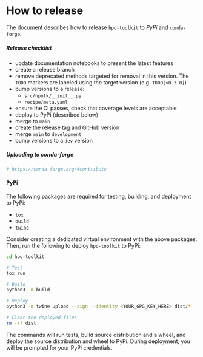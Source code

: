 # How to release

The document describes how to release `hpo-toolkit` to *PyPi* and `conda-forge`.

##### Release checklist

- update documentation notebooks to present the latest features 
- create a release branch
- remove deprecated methods targeted for removal in this version. The `TODO` markers are labeled using 
  the target version (e.g. `TODO[v0.3.0]`)
- bump versions to a release:
  - `src/hpotk/__init__.py`
  - `recipe/meta.yaml`
- ensure the CI passes, check that coverage levels are acceptable
- deploy to PyPi (described below)
- merge to `main`
- create the release tag and GitHub version
- merge `main` to `development`
- bump versions to a `dev` version


##### Uploading to conda-forge
```bash
# https://conda-forge.org/#contribute
```

#### PyPi

The following packages are required for testing, building, and deployment to PyPi:
- `tox`
- `build`
- `twine`

Consider creating a dedicated virtual environment with the above packages. Then, run the following 
to deploy `hpo-toolkit` to PyPi:  

```bash
cd hpo-toolkit

# Test
tox run

# Build
python3 -m build

# Deploy
python3 -m twine upload --sign --identity <YOUR_GPG_KEY_HERE> dist/*

# Clear the deployed files
rm -rf dist
```

The commands will run tests, build source distribution and a wheel, and deploy the source distribution and wheel to PyPi.
During deployment, you will be prompted for your PyPi credentials.  
